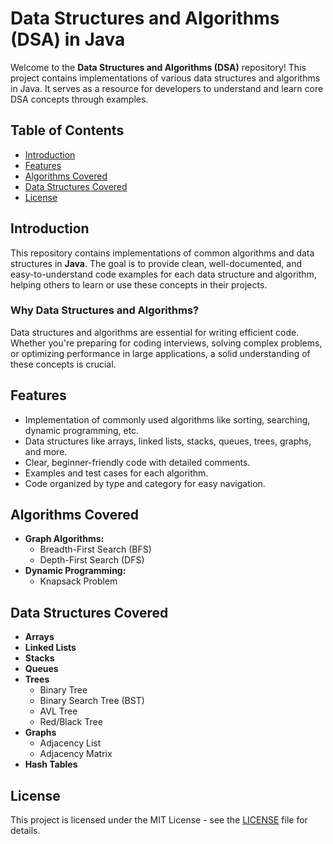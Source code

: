 # Data Structures and Algorithms (DSA) in Java

Welcome to the **Data Structures and Algorithms (DSA)** repository! This project contains implementations of various data structures and algorithms in Java. It serves as a resource for developers to understand and learn core DSA concepts through examples.

## Table of Contents
- [Introduction](#introduction)
- [Features](#features)
- [Algorithms Covered](#algorithms-covered)
- [Data Structures Covered](#data-structures-covered)
- [License](#license)

## Introduction
This repository contains implementations of common algorithms and data structures in **Java**. The goal is to provide clean, well-documented, and easy-to-understand code examples for each data structure and algorithm, helping others to learn or use these concepts in their projects.

### Why Data Structures and Algorithms?
Data structures and algorithms are essential for writing efficient code. Whether you're preparing for coding interviews, solving complex problems, or optimizing performance in large applications, a solid understanding of these concepts is crucial.

## Features
- Implementation of commonly used algorithms like sorting, searching, dynamic programming, etc.
- Data structures like arrays, linked lists, stacks, queues, trees, graphs, and more.
- Clear, beginner-friendly code with detailed comments.
- Examples and test cases for each algorithm.
- Code organized by type and category for easy navigation.

## Algorithms Covered
- **Graph Algorithms:**
  - Breadth-First Search (BFS)
  - Depth-First Search (DFS)
- **Dynamic Programming:**
  - Knapsack Problem

## Data Structures Covered
- **Arrays**
- **Linked Lists**
- **Stacks**
- **Queues**
- **Trees**
  - Binary Tree
  - Binary Search Tree (BST)
  - AVL Tree
  - Red/Black Tree
- **Graphs**
  - Adjacency List
  - Adjacency Matrix
- **Hash Tables**

## License
This project is licensed under the MIT License - see the [LICENSE](LICENSE) file for details.
